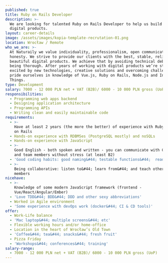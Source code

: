 ```yaml
---
published: true
title: Ruby on Rails Developer
description: >-
  We are looking for talented Ruby on Rails Developer to help us build great
  digital products.
layout: career-details
image: /assets/images/kopia-template-recrutation-01.png
location: Wrocław / Remote
who_we_are: >-
  At Naturaily we value individuality, professionalism, open communication and
  honesty. We strive to provide our clients with the best, stable, reliable and
  beautiful digital products. We achieve that by avoiding technical debt and
  being thorough. After years of working with digital products we’re still
  excited by new technologies, creative solutions and overcoming challenges. We
  pride ourselves in knowledge of Vue.js, Ruby on Rails, Node.js and Internet of
  Things.
type: Development
salary: 7000 - 12 000 PLN net + VAT (B2B)/ 6000 - 10 000 PLN gross (UoP)
responsibilities:
  - Programming web apps backend
  - Designing application architecture
  - Programming APIs
  - Writing clean and easily maintainable code
requirements:
  - >-
    Have at least 2 years (the more the better) of experience with Ruby and Ruby
    on Rails
  - Hands-on experience with RDBMSes (PostgreSQL mostly) and noSQLs
  - Hands-on experience with JavaScript
  - >-
    Good English - both spoken and written - you can communicate with Clients
    and team members without stress (at least B2)
  - 'Good coding habits: good naming&#44; testable functions&#44;  readable code'
  - >-
    Being collaborative: listen to&#44; learn from&#44; and teach other team
    members
nicehave:
  - >-
    Knowledge of some modern JavaScript framework (frontend -
    Vue/React/Angular/Ember)
  - 'Love TDD&#44; BDD&#44; DDD and other sexy abbreviations'
  - Worked in Agile environment
  - 'Some experience with devOps work (docker&#44; CI & CD tools)'
offer:
  - Work-Life balance
  - 'Mac laptop&#44; multiple screens&#44; etc'
  - Flexible working hours and/or home-office
  - Location in the heart of Wrocław’s Old Town
  - 'Coffee&#44; tea&#44; snacks&#44; fresh fruit'
  - Pizza Friday
  - 'Workshops&#44; conferences&#44; training'
salary-range:
  - 7000 - 12 000 PLN net + VAT (B2B)/ 6000 - 10 000 PLN gross (UoP)
---
```


